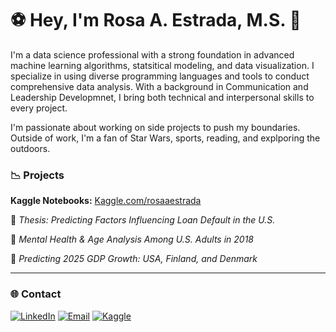 # ⚽️ Hey, I'm Rosa A. Estrada, M.S. 👋

I'm a data science professional with a strong foundation in advanced machine learning algorithms, statsitical modeling, and data visualization. I specialize in using diverse programming languages and tools to conduct comprehensive data analysis. With a background in Communication and Leadership Developmnet, I bring both technical and interpersonal skills to every project. 

I'm passionate about working on side projects to push my boundaries. Outside of work, I'm a fan of Star Wars, sports, reading, and explporing the outdoors.


### 📉 Projects

**Kaggle Notebooks:** [Kaggle.com/rosaaestrada](https://www.kaggle.com/rosaaestrada)

  🔹 *Thesis: Predicting Factors Influencing Loan Default in the U.S.*

  🔹 *Mental Health & Age Analysis Among U.S. Adults in 2018*

  🔹 *Predicting 2025 GDP Growth: USA, Finland, and Denmark*
  
--------------------------------------------------------------------------------------------------------------------------------------
### 🌐 Contact
[![LinkedIn](https://img.shields.io/badge/LinkedIn-0A66C2?style=for-the-badge&logo=linkedin&logoColor=white)](https://www.linkedin.com/in/rosa-a-estrada-ms/)
[![Email](https://img.shields.io/badge/Email-D14836?style=for-the-badge&logo=gmail&logoColor=white)](mailto:rae.estrada03@gmail.com)
[![Kaggle](https://img.shields.io/badge/Kaggle-20BEFF?style=for-the-badge&logo=kaggle&logoColor=white)](https://www.kaggle.com/rosaaestrada)

<!---
rosaaestrada/rosaaestrada is a ✨ special ✨ repository because its `README.md` (this file) appears on your GitHub profile.
You can click the Preview link to take a look at your changes.
--->
